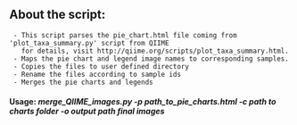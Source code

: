 ## About the script:
     - This script parses the pie_chart.html file coming from 'plot_taxa_summary.py' script from QIIME 
       for details, visit http://qiime.org/scripts/plot_taxa_summary.html.
     - Maps the pie chart and legend image names to corresponding samples.
     - Copies the files to user defined directory
     - Rename the files according to sample ids
     - Merges the pie charts and legends   
     
#### Usage: _merge_QIIME_images.py -p path_to_pie_charts.html -c path to charts folder -o output path final images_
